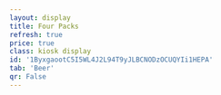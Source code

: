```yaml
---
layout: display
title: Four Packs
refresh: true
price: true
class: kiosk display
id: '1ByxgaootC5I5WL4J2L94T9yJLBCNODzOCUQYIi1HEPA'
tab: 'Beer'
qr: False
---
```

